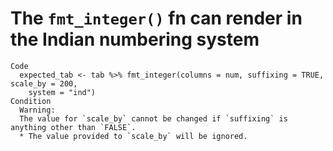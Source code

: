 # The `fmt_integer()` fn can render in the Indian numbering system

    Code
      expected_tab <- tab %>% fmt_integer(columns = num, suffixing = TRUE, scale_by = 200,
        system = "ind")
    Condition
      Warning:
      The value for `scale_by` cannot be changed if `suffixing` is anything other than `FALSE`.
      * The value provided to `scale_by` will be ignored.

